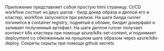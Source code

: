 Приложение представляет собой простую html страницу.
CI/CD workflow состоит из двух шагов - билд докер образа и деплой его в кластер, workflow запускется при релизе.
На шаге билда runner логинится в container registry, поднятый в облаке, билдит докерфайл и заливает полученный артефакт.
На шаге деплоя runner получает контекст k8s кластера при помощи azure/k8s-set-context, и поднимает deployment со сбилженным на прошлом шаге образом через azure/k8s-deploy.
Секреты скрыты при помощи github secrets
